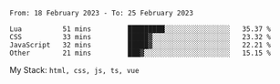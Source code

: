 <!--START_SECTION:waka-->

```text
From: 18 February 2023 - To: 25 February 2023

Lua          51 mins         █████████░░░░░░░░░░░░░░░░   35.37 %
CSS          33 mins         █████▓░░░░░░░░░░░░░░░░░░░   23.32 %
JavaScript   32 mins         █████▓░░░░░░░░░░░░░░░░░░░   22.21 %
Other        21 mins         ███▓░░░░░░░░░░░░░░░░░░░░░   15.15 %
```

<!--END_SECTION:waka-->
My Stack: `html, css, js, ts, vue`
